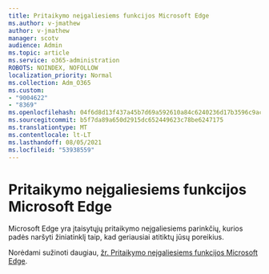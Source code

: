 ```yaml
---
title: Pritaikymo neįgaliesiems funkcijos Microsoft Edge
ms.author: v-jmathew
author: v-jmathew
manager: scotv
audience: Admin
ms.topic: article
ms.service: o365-administration
ROBOTS: NOINDEX, NOFOLLOW
localization_priority: Normal
ms.collection: Adm_O365
ms.custom:
- "9004622"
- "8369"
ms.openlocfilehash: 04f6d8d13f437a45b7d69a592610a84c6240236d17b3596c9ac28dcd3c3cacc9
ms.sourcegitcommit: b5f7da89a650d2915dc652449623c78be6247175
ms.translationtype: MT
ms.contentlocale: lt-LT
ms.lasthandoff: 08/05/2021
ms.locfileid: "53938559"
---
```

# <a name="accessibility-features-in-microsoft-edge"></a>Pritaikymo neįgaliesiems funkcijos Microsoft Edge

Microsoft Edge yra įtaisytųjų pritaikymo neįgaliesiems parinkčių, kurios padės naršyti žiniatinklį taip, kad geriausiai atitiktų jūsų poreikius.

Norėdami sužinoti daugiau, [žr. Pritaikymo neįgaliesiems funkcijos Microsoft Edge](https://go.microsoft.com/fwlink/?linkid=2153648).
